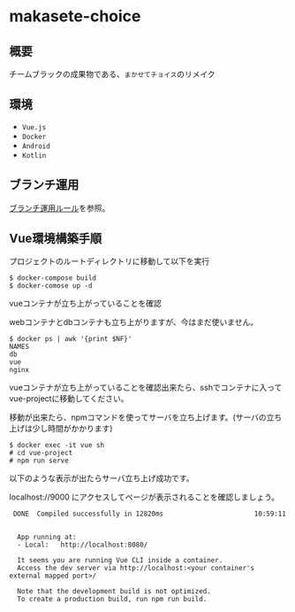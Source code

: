 # makasete-choice

## 概要

チームブラックの成果物である、`まかせてチョイス`のリメイク

## 環境

- `Vue.js`
- `Docker`
- `Android`
- `Kotlin`

## ブランチ運用

[ブランチ運用ルール](https://github.com/RyuseiNomi/makasete-choice/wiki/%E3%83%96%E3%83%A9%E3%83%B3%E3%83%81%E9%81%8B%E7%94%A8%E3%83%AB%E3%83%BC%E3%83%AB)を参照。



## Vue環境構築手順

プロジェクトのルートディレクトリに移動して以下を実行

```
$ docker-compose build
$ docker-comose up -d
```

vueコンテナが立ち上がっていることを確認

webコンテナとdbコンテナも立ち上がりますが、今はまだ使いません。

```
$ docker ps | awk '{print $NF}'
NAMES
db
vue
nginx
```

vueコンテナが立ち上がっていることを確認出来たら、sshでコンテナに入ってvue-projectに移動してください。

移動が出来たら、npmコマンドを使ってサーバを立ち上げます。(サーバの立ち上げは少し時間がかかります)

```
$ docker exec -it vue sh
# cd vue-project
# npm run serve
```

以下のような表示が出たらサーバ立ち上げ成功です。

localhost://9000 にアクセスしてページが表示されることを確認しましょう。

```
 DONE  Compiled successfully in 12820ms                       10:59:11


  App running at:
  - Local:   http://localhost:8080/

  It seems you are running Vue CLI inside a container.
  Access the dev server via http://localhost:<your container's external mapped port>/

  Note that the development build is not optimized.
  To create a production build, run npm run build.
```








